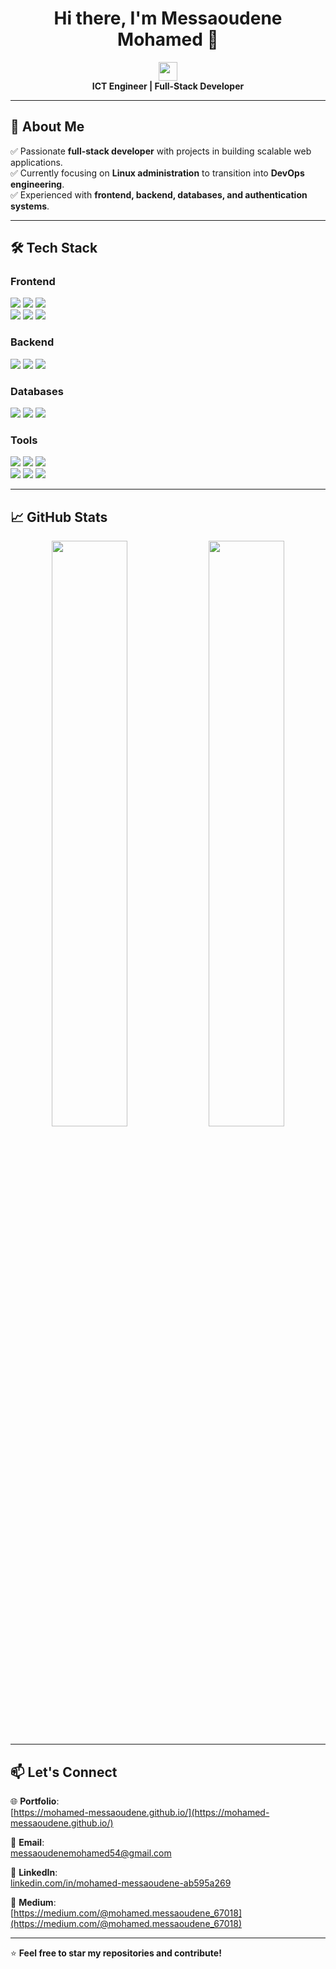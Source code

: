 <h1 align="center">Hi there, I'm Messaoudene Mohamed 👋</h1>

<p align="center">
  <img src="https://media.giphy.com/media/hvRJCLFzcasrR4ia7z/giphy.gif" width="30"/>
  <br/>
  <strong>ICT Engineer | Full-Stack Developer </strong>
</p>

---

## 🚀 About Me  
✅ Passionate **full-stack developer** with projects in building scalable web applications.  
✅ Currently focusing on **Linux administration** to transition into **DevOps engineering**.  
✅ Experienced with **frontend, backend, databases, and authentication systems**.  

---

## 🛠 Tech Stack  
### **Frontend**  
<p align="left">
  <img src="https://img.shields.io/badge/HTML5-E34F26?style=flat&logo=html5&logoColor=white" />
  <img src="https://img.shields.io/badge/CSS3-1572B6?style=flat&logo=css3&logoColor=white" />
  <img src="https://img.shields.io/badge/JavaScript-F7DF1E?style=flat&logo=javascript&logoColor=black" />
  <br/>
  <img src="https://img.shields.io/badge/React-61DAFB?style=flat&logo=react&logoColor=black" />
  <img src="https://img.shields.io/badge/Tailwind_CSS-38B2AC?style=flat&logo=tailwind-css&logoColor=white" />
  <img src="https://img.shields.io/badge/Material--UI-0081CB?style=flat&logo=mui&logoColor=white" />
</p>

### **Backend**  
<p align="left">
  <img src="https://img.shields.io/badge/Node.js-43853D?style=flat&logo=node.js&logoColor=white" />
  <img src="https://img.shields.io/badge/Express.js-000000?style=flat&logo=express&logoColor=white" />
  <img src="https://img.shields.io/badge/Laravel-FF2D20?style=flat&logo=laravel&logoColor=white" />
</p>

### **Databases**  
<p align="left">
  <img src="https://img.shields.io/badge/PostgreSQL-336791?style=flat&logo=postgresql&logoColor=white" />
  <img src="https://img.shields.io/badge/MongoDB-4EA94B?style=flat&logo=mongodb&logoColor=white" />
  <img src="https://img.shields.io/badge/Redis-DC382D?style=flat&logo=redis&logoColor=white" />
</p>

### **Tools**  
<p align="left">
  <img src="https://img.shields.io/badge/Linux-FCC624?style=flat&logo=linux&logoColor=black" />
  <img src="https://img.shields.io/badge/GitHub-181717?style=flat&logo=github&logoColor=white" />
  <img src="https://img.shields.io/badge/VS_Code-007ACC?style=flat&logo=visual-studio-code&logoColor=white" />
  <br/>
  <img src="https://img.shields.io/badge/Postman-FF6C37?style=flat&logo=postman&logoColor=white" />
  <img src="https://img.shields.io/badge/Swagger-85EA2D?style=flat&logo=swagger&logoColor=black" />
  <img src="https://img.shields.io/badge/Docker-2496ED?style=flat&logo=docker&logoColor=white" />
</p>


---

## 📈 GitHub Stats  
<p align="center">
  <img src="https://github-readme-stats.vercel.app/api?username=Mohamed-Messaoudene&show_icons=true&theme=tokyonight" width="49%" />
  <img src="https://github-readme-streak-stats.herokuapp.com/?user=Mohamed-Messaoudene&theme=tokyonight" width="49%" />
</p>

---

## 📫 Let's Connect  

🌐 **Portfolio**:  
[https://mohamed-messaoudene.github.io/](https://mohamed-messaoudene.github.io/)  

📧 **Email**:  
messaoudenemohamed54@gmail.com  

💼 **LinkedIn**:  
[linkedin.com/in/mohamed-messaoudene-ab595a269](https://www.linkedin.com/in/mohamed-messaoudene-ab595a269/)  

📝 **Medium**:  
[https://medium.com/@mohamed.messaoudene_67018](https://medium.com/@mohamed.messaoudene_67018)  

---

⭐ **Feel free to star my repositories and contribute!**  
